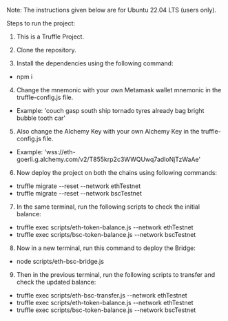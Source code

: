 Note: The instructions given below are for Ubuntu 22.04 LTS (users only).

Steps to run the project:

1. This is a Truffle Project.

2. Clone the repository.

3. Install the dependencies using the following command:
- npm i

4. Change the mnemonic with your own Metamask wallet mnemonic in the truffle-config.js file.
- Example: 'couch gasp south ship tornado tyres already bag bright bubble tooth car'

5. Also change the Alchemy Key with your own Alchemy Key in the truffle-config.js file.
- Example: 'wss://eth-goerli.g.alchemy.com/v2/T855krp2c3WWQUwq7adloNjTzWaAe'

6. Now deploy the project on both the chains using following commands:
- truffle migrate --reset --network ethTestnet
- truffle migrate --reset --network bscTestnet

7. In the same terminal, run the following scripts to check the initial balance:
- truffle exec scripts/eth-token-balance.js --network ethTestnet
- truffle exec scripts/bsc-token-balance.js --network bscTestnet

8. Now in a new terminal, run this command to deploy the Bridge:
- node scripts/eth-bsc-bridge.js

9. Then in the previous terminal, run the following scripts to transfer and check the updated balance:
- truffle exec scripts/eth-bsc-transfer.js --network ethTestnet
- truffle exec scripts/eth-token-balance.js --network ethTestnet
- truffle exec scripts/bsc-token-balance.js --network bscTestnet
